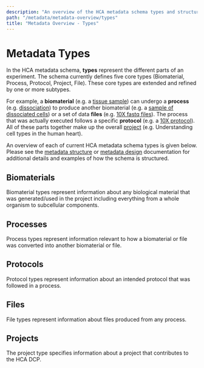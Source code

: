 ```yaml
---
description: "An overview of the HCA metadata schema types and structure."
path: "/metadata/metadata-overview/types"
title: "Metadata Overview - Types"
---
```


# Metadata Types

In the HCA metadata schema, **types** represent the different parts of an experiment. The schema currently defines five core types (Biomaterial, Process, Protocol, Project, File). These core types are extended and refined by one or more subtypes.

For example, a **biomaterial** (e.g. a [tissue sample][1]) can undergo a **process** (e.g. [dissociation][2]) to produce another biomaterial (e.g. a [sample of dissociated cells][3]) or a set of data **files** (e.g. [10X fastq files][4]). The process that was actually executed follows a specific **protocol** (e.g. a [10X protocol][5]). All of these parts together make up the overall [project][6] (e.g. Understanding cell types in the human heart).

An overview of each of current HCA metadata schema types is given below. Please see the [metadata structure](/metadata/structure) or [metadata design](/metadata/design) documentation for additional details and examples of how the schema is structured.

## Biomaterials

Biomaterial types represent information about any biological material that was generated/used in the project including everything from a whole organism to subcellular components.

<metadata-type-entity-schemas category="biomaterial"/></metadata-type-entity-schemas>

## Processes

Process types represent information relevant to how a biomaterial or file was converted into another biomaterial or file.

<metadata-type-entity-schemas category="process"/></metadata-type-entity-schemas>

## Protocols

Protocol types represent information about an intended protocol that was followed in a process.

<metadata-type-entity-schemas category="protocol"/></metadata-type-entity-schemas>

## Files

File types represent information about files produced from any process.

<metadata-type-entity-schemas category="file"/></metadata-type-entity-schemas>

## Projects

The project type specifies information about a project that contributes to the HCA DCP.

<metadata-type-entity-schemas category="project"></metadata-type-entity-schemas>

[1]: /metadata/dictionary/biomaterial/specimen_from_organism
[2]: /metadata/dictionary/process/process
[3]: /metadata/dictionary/biomaterial/cell_suspension
[4]: /metadata/dictionary/file/sequence_file
[5]: /metadata/dictionary/protocol/sequencing_protocol
[6]: /metadata/dictionary/project/project
[7]: /metadata/dictionary/biomaterial/biomaterial_core
[8]: /metadata/dictionary/biomaterial/cell_morphology
[9]: /metadata/dictionary/system/file_descriptor
[10]: /metadata/dictionary/system/provenance
[11]: /metadata/structure
